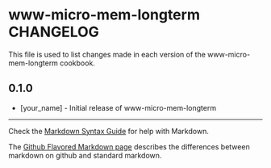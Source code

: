 www-micro-mem-longterm CHANGELOG
================================

This file is used to list changes made in each version of the www-micro-mem-longterm cookbook.

0.1.0
-----
- [your_name] - Initial release of www-micro-mem-longterm

- - -
Check the [Markdown Syntax Guide](http://daringfireball.net/projects/markdown/syntax) for help with Markdown.

The [Github Flavored Markdown page](http://github.github.com/github-flavored-markdown/) describes the differences between markdown on github and standard markdown.
